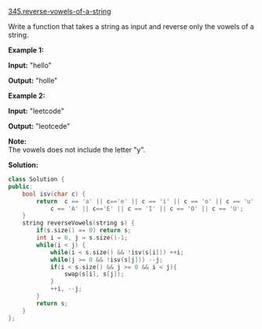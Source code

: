 [345.reverse-vowels-of-a-string](https://leetcode.com/problems/reverse-vowels-of-a-string/)  

Write a function that takes a string as input and reverse only the vowels of a string.

**Example 1:**

  
**Input:** "hello"
  
**Output:** "holle"
  

**Example 2:**

  
**Input:** "leetcode"
  
**Output:** "leotcede"

**Note:**  
The vowels does not include the letter "y".  



**Solution:**  

```cpp
class Solution {
public:
    bool isv(char c) {
        return  c == 'a' || c=='e' || c == 'i' || c == 'o' || c == 'u' ||
            c == 'A' || c=='E' || c == 'I' || c == 'O' || c == 'U';
    }
    string reverseVowels(string s) {
        if(s.size() == 0) return s;
        int i = 0, j = s.size()-1;
        while(i < j) {
            while(i < s.size() && !isv(s[i])) ++i;
            while(j >= 0 && !isv(s[j])) --j;
            if(i < s.size() && j >= 0 && i < j){
                swap(s[i], s[j]);
            }
            ++i, --j;
        }
        return s;
    }
};
```
      